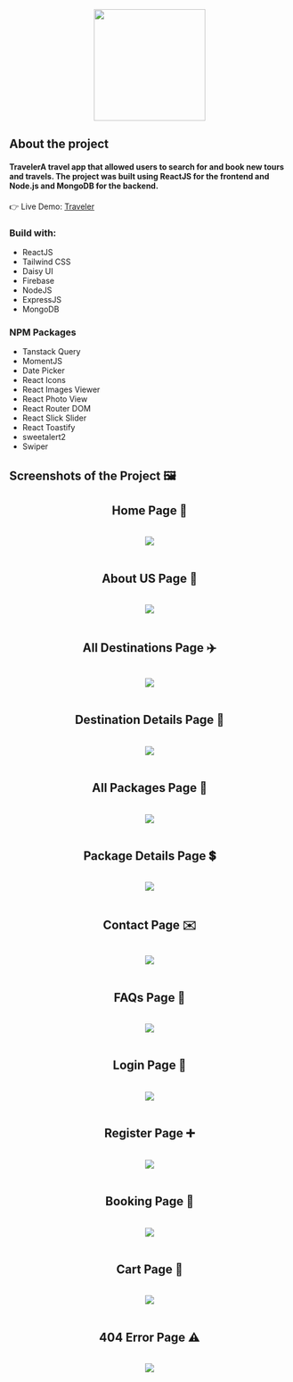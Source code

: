 <div align='center'><img width='200' src='https://i.ibb.co/bd0qCtC/Traveler-logo.png'/></div>

<h2>About the project</h2>
<p>

</p>

  <h4><b>Traveler</b>A travel app that allowed users to search for and book new tours and travels. The project was built using ReactJS for the frontend and Node.js and MongoDB for the backend.</h4>

👉 Live Demo: <a target='_blank' href='https://travelvistabd.web.app/'>Traveler</a>

<h3>Build with:</h3>

* ReactJS
* Tailwind CSS
* Daisy UI
* Firebase
* NodeJS
* ExpressJS
* MongoDB

### NPM Packages

* Tanstack Query
* MomentJS
* Date Picker
* React Icons
* React Images Viewer
* React Photo View
* React Router DOM
* React Slick Slider
* React Toastify
* sweetalert2
* Swiper

<h2>Screenshots of the Project 🖼️</h2>

<h2 align='center'>Home Page 🏡</h2>
<br />
<div align='center'>
<img src='https://i.ibb.co/tKNfBP5/Traveler-Home.png'/>
</div>

<br />
<h2 align='center'>About US Page 📂</h2>
<br />
<div align='center'>
<img src='https://i.ibb.co/3Myf5S3/Traveler-About-US.png'/>
</div>

<br />
<h2 align='center'>All Destinations Page ✈️</h2>
<br />
<div align='center'>
<img src='https://i.ibb.co/HX0kbws/Traveler-Destinations.png'/>
</div>

<br />
<h2 align='center'>Destination Details Page 🧳</h2>
<br />
<div align='center'>
<img src='https://i.ibb.co/n3WFyYc/Traveler-Single-Destination.png'/>
</div>

<br />
<h2 align='center'>All Packages Page 🎁</h2>
<br />
<div align='center'>
<img src='https://i.ibb.co/ySgJXcC/Traveler-Packages.png'/>
</div>

<br />
<h2 align='center'>Package Details Page 💲</h2>
<br />
<div align='center'>
<img src='https://i.ibb.co/FnxvbJq/Traveler-Package-Details.png'/>
</div>

<br />
<h2 align='center'>Contact Page ✉️</h2>
<br />
<div align='center'>
<img src='https://i.ibb.co/GxCq27Q/Traveler-Contact.png'/>
</div>

<br />
<h2 align='center'>FAQs Page 🤔</h2>
<br />
<div align='center'>
<img src='https://i.ibb.co/WDRhjrT/Traveler-FAQs-Page.png'/>
</div>

<br />
<h2 align='center'>Login Page 👤</h2>
<br />
<div align='center'>
<img src='https://i.ibb.co/2g76nQs/Traveler-Login.png'/>
</div>

<br />
<h2 align='center'>Register Page ➕</h2>
<br />
<div align='center'>
<img src='https://i.ibb.co/z7dGfvG/Traveler-Register.png'/>
</div>

<br />
<h2 align='center'>Booking Page 🚩</h2>
<br />
<div align='center'>
<img src='https://i.ibb.co/vzHjydy/Traveler-Booking.png'/>
</div>

<br />
<h2 align='center'>Cart Page 🛒</h2>
<br />
<div align='center'>
<img src='https://i.ibb.co/DkmJWPb/Traveler-Cart.png'/>
</div>

<br />
<h2 align='center'>404 Error Page ⚠️</h2>
<br />
<div align='center'>
<img src='https://i.ibb.co/ZgC65QS/Traveler-Payment.png'/>
</div>

